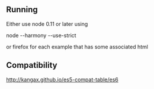 Running
-------

Either use node 0.11 or later using

node --harmony --use-strict

or firefox for each example that has some associated html

Compatibility
-------------
http://kangax.github.io/es5-compat-table/es6